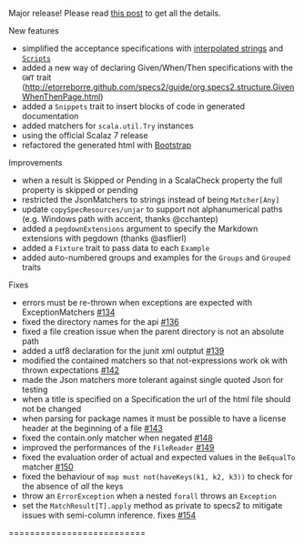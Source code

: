Major release! Please read [this post](http://etorreborre.blogspot.com/interpolated.html) to get all the details.

New features

 * simplified the acceptance specifications with [interpolated strings](https://github.com/etorreborre/specs2/blob/master/src/test/scala/examples/HelloWorldSpec.scala) and [`Scripts`](https://github.com/etorreborre/specs2/blob/master/src/test/scala/examples/ScriptedHelloWorldSpec.scala)
 * added a new way of declaring Given/When/Then specifications with the `GWT` trait (http://etorreborre.github.com/specs2/guide/org.specs2.structure.GivenWhenThenPage.html)
 * added a `Snippets` trait to insert blocks of code in generated documentation
 * added matchers for `scala.util.Try` instances
 * using the official Scalaz 7 release
 * refactored the generated html with [Bootstrap](http://twitter.github.io/bootstrap)
 
Improvements
 
 * when a result is Skipped or Pending in a ScalaCheck property the full property is skipped or pending
 * restricted the JsonMatchers to strings instead of being `Matcher[Any]`
 * update `copySpecResources/unjar` to support not alphanumerical paths (e.g. Windows path with accent, thanks @cchantep)
 * added a `pegdownExtensions` argument to specify the Markdown extensions with pegdown (thanks @asflierl)
 * added a `Fixture` trait to pass data to each `Example`
 * added auto-numbered groups and examples for the `Groups` and `Grouped` traits

Fixes

 * errors must be re-thrown when exceptions are expected with ExceptionMatchers [#134](https://github.com/etorreborre/specs2/issues/134)
 * fixed the directory names for the api [#136](https://github.com/etorreborre/specs2/issues/136)
 * fixed a file creation issue when the parent directory is not an absolute path
 * added a utf8 declaration for the junit xml outptut [#139](https://github.com/etorreborre/specs2/issues/139)
 * modified the contained matchers so that not-expressions work ok with thrown expectations [#142](https://github.com/etorreborre/specs2/issues/142)
 * made the Json matchers more tolerant against single quoted Json for testing
 * when a title is specified on a Specification the url of the html file should not be changed
 * when parsing for package names it must be possible to have a license header at the beginning of a file [#143](https://github.com/etorreborre/specs2/issues/143)
 * fixed the contain.only matcher when negated [#148](https://github.com/etorreborre/specs2/issues/148)
 * improved the performances of the `FileReader` [#149](https://github.com/etorreborre/specs2/issues/149)
 * fixed the evaluation order of actual and expected values in the `BeEqualTo` matcher [#150](https://github.com/etorreborre/specs2/issues/150)
 * fixed the behaviour of `map must not(haveKeys(k1, k2, k3))` to check for the absence of _all_ the keys
 * throw an `ErrorException` when a nested `forall` throws an `Exception`
 * set the `MatchResult[T].apply` method as private to specs2 to mitigate issues with semi-column inference. fixes [#154](https://github.com/etorreborre/specs2/issues/154)


 ==========================

